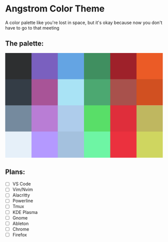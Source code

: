 # Angstrom Color Theme

A color palette like you're lost in space, but it's okay because now you don't have to go to that meeting

## The palette:

![Angstrom Palette Theme](./img/angstrom-palette.png)

## Plans:

- [ ] VS Code
- [ ] Vim/Nvim
- [ ] Alacritty
- [ ] Powerline
- [ ] Tmux
- [ ] KDE Plasma
- [ ] Gnome
- [ ] Ableton
- [ ] Chrome
- [ ] Firefox
